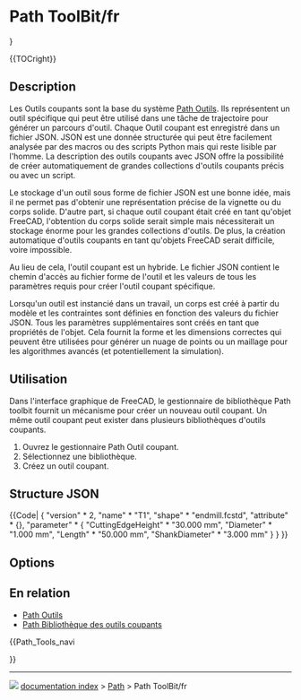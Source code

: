 # Path ToolBit/fr
}





{{TOCright}}

## Description

Les Outils coupants sont la base du système [Path Outils](Path_Tools/fr.md). Ils représentent un outil spécifique qui peut être utilisé dans une tâche de trajectoire pour générer un parcours d\'outil. Chaque Outil coupant est enregistré dans un fichier JSON. JSON est une donnée structurée qui peut être facilement analysée par des macros ou des scripts Python mais qui reste lisible par l\'homme. La description des outils coupants avec JSON offre la possibilité de créer automatiquement de grandes collections d\'outils coupants précis ou avec un script.

Le stockage d\'un outil sous forme de fichier JSON est une bonne idée, mais il ne permet pas d\'obtenir une représentation précise de la vignette ou du corps solide. D\'autre part, si chaque outil coupant était créé en tant qu\'objet FreeCAD, l\'obtention du corps solide serait simple mais nécessiterait un stockage énorme pour les grandes collections d\'outils. De plus, la création automatique d\'outils coupants en tant qu\'objets FreeCAD serait difficile, voire impossible.

Au lieu de cela, l\'outil coupant est un hybride. Le fichier JSON contient le chemin d\'accès au fichier forme de l\'outil et les valeurs de tous les paramètres requis pour créer l\'outil coupant spécifique.

Lorsqu\'un outil est instancié dans un travail, un corps est créé à partir du modèle et les contraintes sont définies en fonction des valeurs du fichier JSON. Tous les paramètres supplémentaires sont créés en tant que propriétés de l\'objet. Cela fournit la forme et les dimensions correctes qui peuvent être utilisées pour générer un nuage de points ou un maillage pour les algorithmes avancés (et potentiellement la simulation).

## Utilisation

Dans l\'interface graphique de FreeCAD, le gestionnaire de bibliothèque Path toolbit fournit un mécanisme pour créer un nouveau outil coupant. Un même outil coupant peut exister dans plusieurs bibliothèques d\'outils coupants.

1.  Ouvrez le gestionnaire Path Outil coupant.
2.  Sélectionnez une bibliothèque.
3.  Créez un outil coupant.

## Structure JSON 


{{Code|
{
  "version"   * 2,
  "name"   * "T1",
  "shape"   * "endmill.fcstd",
  "attribute"   * {},
  "parameter"   * {
    "CuttingEdgeHeight"   * "30.000 mm",
    "Diameter"   * "1.000 mm",
    "Length"   * "50.000 mm",
    "ShankDiameter"   * "3.000 mm"
  }
}
}}

## Options

## En relation 

-   [Path Outils](Path_Tools/fr.md)
-   [Path Bibliothèque des outils coupants](Path_ToolBitLibraryOpen/fr.md)





{{Path_Tools_navi

}}



---
![](images/Right_arrow.png) [documentation index](../README.md) > [Path](Path_Workbench.md) > Path ToolBit/fr
